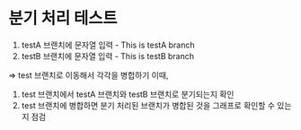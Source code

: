 # 분기 처리 테스트

1. testA 브랜치에 문자열 입력 - This is testA branch
2. testB 브랜치에 문자열 입력 - This is testB branch

=> test 브랜치로 이동해서 각각을 병합하기
이때, 
  1) test 브랜치에서 testA 브랜치와 testB 브랜치로 분기되는지 확인
  2) test 브랜치에 병합하면 분기 처리된 브랜치가 병합된 것을 그래프로 확인할 수 있는지 점검